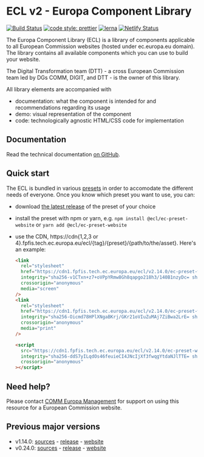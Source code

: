 # ECL v2 - Europa Component Library

[![Build Status](https://drone.fpfis.eu/api/badges/ec-europa/europa-component-library/status.svg)](https://drone.fpfis.eu/ec-europa/europa-component-library)
[![code style: prettier](https://img.shields.io/badge/code_style-prettier-ff69b4.svg?style=flat-square)](https://github.com/prettier/prettier)
[![lerna](https://img.shields.io/badge/maintained%20with-lerna-cc00ff.svg)](https://lernajs.io/)
[![Netlify Status](https://api.netlify.com/api/v1/badges/adff9a95-45f4-411e-a148-fef1211ac9ed/deploy-status)](https://app.netlify.com/sites/europa-component-library/deploys)

The Europa Component Library (ECL) is a library of components applicable to all European Commission websites (hosted under ec.europa.eu domain). The library contains all available components which you can use to build your website.

The Digital Transformation team (DTT) - a cross European Commission team led by DGs COMM, DIGIT, and DTT - is the owner of this library.

All library elements are accompanied with

- documentation: what the component is intended for and recommendations regarding its usage
- demo: visual representation of the component
- code: technologically agnostic HTML/CSS code for implementation

## Documentation

Read the technical documentation [on GitHub](docs/README.md).

## Quick start

The ECL is bundled in various [presets](docs/06-presets.md) in order to accomodate the different needs of everyone. Once you know which preset you want to use, you can:

- download [the latest release](https://github.com/ec-europa/europa-component-library/releases/latest) of the preset of your choice
- install the preset with npm or yarn, e.g. `npm install @ecl/ec-preset-website` or `yarn add @ecl/ec-preset-website`
- use the CDN, https://cdn{1,2,3 or 4}.fpfis.tech.ec.europa.eu/ecl/{tag}/{preset}/{path/to/the/asset}. Here's an example:

  ```html
  <link
    rel="stylesheet"
    href="https://cdn1.fpfis.tech.ec.europa.eu/ecl/v2.14.0/ec-preset-website/styles/ecl-ec-preset-website.css"
    integrity="sha256-v1CTxn+z7+oVPpYRmw8Gh8qapgo218h3/140B1nzyDc= sha384-c0RBCTUiD8yt8YwK3/NS8SQOc/zEoG5oTbCaS2uMFM4HHM6x5GKJxWrHTS4123vj sha512-KHvO0JEeM4P3ngZP610J+9uUbP+M4+JVm4g0Bc4IGC06NKR5GG8FD7ep2HlWzMoa/E7QxgLvzckBmkeFNlOPZg=="
    crossorigin="anonymous"
    media="screen"
  />
  <link
    rel="stylesheet"
    href="https://cdn1.fpfis.tech.ec.europa.eu/ecl/v2.14.0/ec-preset-website/styles/ecl-ec-preset-website-print.css"
    integrity="sha256-Oicmd78HPlXNgaBKrj/GKr21oVIuZuMAj7ZiBwa2LrE= sha384-RRjQWYP4a5Ap8F9ekTg2rjkY3RCJ0Cq/knH2sUbQNuILe6A9nPUHG//d2qpzcaai sha512-d0vldNfLozGMEqIkk5EAAxY4APXdMrxWaQtWhiju0KOOrCCQluLE8NAnc7gR647ejQfekerPjJQKRfCedWpZNw=="
    crossorigin="anonymous"
    media="print"
  />
  ```

  ```html
  <script
    src="https://cdn1.fpfis.tech.ec.europa.eu/ecl/v2.14.0/ec-preset-website/scripts/ecl-ec-preset-website.js"
    integrity="sha256-ddS7yILqdOs46feuieCI4JNcIjXf3fwqgYtdaNJlTTE= sha384-zBsN3ulpDj5Xzs40cYPxJ7TLzRq/ClFYbsXx0HtvvmzGKzP89lziyUgBZEZfybvS sha512-7bihYFYdXefaZmj+6WlBfPWGRA9Piu40Do0cBGOjzfEknLhrWTJhncChjEyrS6OSiR9bLcU03vZqbOZVzNDKxg=="
    crossorigin="anonymous"
  ></script>
  ```

## Need help?

Please contact [COMM Europa Management](mailto:Europamanagement@ec.europa.eu) for support on using this resource for a European Commission website.

## Previous major versions

- v1.14.0: [sources](https://github.com/ec-europa/europa-component-library/tree/v1) - [release](https://github.com/ec-europa/europa-component-library/releases/tag/v1.14.0) - [website](https://v1--europa-component-library.netlify.com/)
- v0.24.0: [sources](https://github.com/ec-europa/europa-component-library/tree/v0) - [release](https://github.com/ec-europa/europa-component-library/releases/tag/v0.24.0) - [website](https://v0--europa-component-library.netlify.com/)
